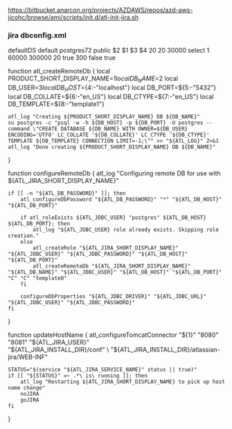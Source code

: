 https://bitbucket.anarcon.org/projects/AZDAWS/repos/azd-aws-jicohc/browse/ami/scripts/init.d/atl-init-jira.sh

### jira dbconfig.xml
<jira-database-config>
  <name>defaultDS</name>
  <delegator-name>default</delegator-name>
  <database-type>postgres72</database-type>
  <schema-name>public</schema-name>
  <jdbc-datasource>
    <url>$2</url>
    <driver-class>$1</driver-class>
    <username>$3</username>
    <password>$4</password>
    <pool-min-size>20</pool-min-size>
    <pool-max-size>20</pool-max-size>
    <pool-max-wait>30000</pool-max-wait>
    <validation-query>select 1</validation-query>
    <min-evictable-idle-time-millis>60000</min-evictable-idle-time-millis>
    <time-between-eviction-runs-millis>300000</time-between-eviction-runs-millis>
    <pool-max-idle>20</pool-max-idle>
    <pool-remove-abandoned>true</pool-remove-abandoned>
    <pool-remove-abandoned-timeout>300</pool-remove-abandoned-timeout>
    <pool-test-on-borrow>false</pool-test-on-borrow>
    <pool-test-while-idle>true</pool-test-while-idle>
  </jdbc-datasource>
</jira-database-config>


function atl_createRemoteDb {
    local PRODUCT_SHORT_DISPLAY_NAME=$1
    local DB_NAME=$2
    local DB_USER=$3
    local DB_HOST=${4:-"localhost"}
    local DB_PORT=${5:-"5432"}
    local DB_COLLATE=${6:-"en_US"}
    local DB_CTYPE=${7:-"en_US"}
    local DB_TEMPLATE=${8:-"template1"}

    atl_log "Creating ${PRODUCT_SHORT_DISPLAY_NAME} DB ${DB_NAME}"
    su postgres -c "psql -w -h ${DB_HOST} -p ${DB_PORT} -U postgres --command \"CREATE DATABASE ${DB_NAME} WITH OWNER=${DB_USER} ENCODING='UTF8' LC_COLLATE '${DB_COLLATE}' LC_CTYPE '${DB_CTYPE}' TEMPLATE ${DB_TEMPLATE} CONNECTION LIMIT=-1;\"" >> "${ATL_LOG}" 2>&1
    atl_log "Done creating ${PRODUCT_SHORT_DISPLAY_NAME} DB ${DB_NAME}"
}

function configureRemoteDb {
    atl_log "Configuring remote DB for use with ${ATL_JIRA_SHORT_DISPLAY_NAME}"

    if [[ -n "${ATL_DB_PASSWORD}" ]]; then
        atl_configureDbPassword "${ATL_DB_PASSWORD}" "*" "${ATL_DB_HOST}" "${ATL_DB_PORT}"
        
        if atl_roleExists ${ATL_JDBC_USER} "postgres" ${ATL_DB_HOST} ${ATL_DB_PORT}; then
            atl_log "${ATL_JDBC_USER} role already exists. Skipping role creation."
        else
            atl_createRole "${ATL_JIRA_SHORT_DISPLAY_NAME}" "${ATL_JDBC_USER}" "${ATL_JDBC_PASSWORD}" "${ATL_DB_HOST}" "${ATL_DB_PORT}"
            atl_createRemoteDb "${ATL_JIRA_SHORT_DISPLAY_NAME}" "${ATL_DB_NAME}" "${ATL_JDBC_USER}" "${ATL_DB_HOST}" "${ATL_DB_PORT}" "C" "C" "template0"
        fi

        configureDbProperties "${ATL_JDBC_DRIVER}" "${ATL_JDBC_URL}" "${ATL_JDBC_USER}" "${ATL_JDBC_PASSWORD}"
    fi
}

function updateHostName {
    atl_configureTomcatConnector "${1}" "8080" "8081" "${ATL_JIRA_USER}" \
        "${ATL_JIRA_INSTALL_DIR}/conf" \
        "${ATL_JIRA_INSTALL_DIR}/atlassian-jira/WEB-INF"

    STATUS="$(service "${ATL_JIRA_SERVICE_NAME}" status || true)"
    if [[ "${STATUS}" =~ .*\ is\ running ]]; then
        atl_log "Restarting ${ATL_JIRA_SHORT_DISPLAY_NAME} to pick up host name change"
        noJIRA
        goJIRA
    fi
}